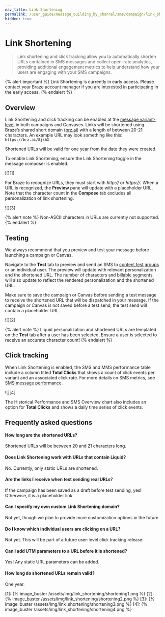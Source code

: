 ```yaml
---
nav_title: Link Shortening
permalink: /user_guide/message_building_by_channel/sms/campaign/link_shortening/
hidden: true
---
```


# Link Shortening

> Link shortening and click tracking allow you to automatically shorten URLs contained in SMS messages and collect open-rate analytics, providing additional engagement metrics to help understand how your users are engaging with your SMS campaigns. 

{% alert important %}
Link Shortening is currently in early access. Please contact your Braze account manager if you are interested in participating in the early access.
{% endalert %}

## Overview

Link Shortening and click tracking can be enabled at the [message variant-level]({{site.baseurl}}/user_guide/engagement_tools/testing/multivariant_testing/#step-1-create-your-campaign) in both campaigns and Canvases. Links will be shortened using Braze’s shared short domain ([brz.ai](http://brz.ai)) with a length of between 20-21 characters. An example URL may look something like this: `https://brz.ai/8jshX`

Shortened URLs will be valid for one year from the date they were created.

To enable Link Shortening, ensure the Link Shortening toggle in the message composer is enabled.

![][1]

For Braze to recognize URLs, they must start with _http://_ or _https://_. When a URL is recognized, the **Preview** pane will update with a placeholder URL. Note that the character count in the **Compose** tab excludes all personalization of link shortening.

![][3]

{% alert note %}
Non-ASCII characters in URLs are currently not supported.
{% endalert %}

## Testing

We always recommend that you preview and test your message before launching a campaign or Canvas. 

Navigate to the **Test** tab to preview and send an SMS to [content test groups]({{site.baseurl}}/user_guide/administrative/app_settings/developer_console/internal_groups_tab#content-test-groups) or an individual user. The preview will update with relevant personalization and the shortened URL. The number of characters and [billable segments]({{site.baseurl}}/user_guide/message_building_by_channel/sms/campaign/segments/) will also update to reflect the rendered personalization and the shortened URL. 

Make sure to save the campaign or Canvas before sending a test message to receive the shortened URL that will be dispatched in your message. If the campaign or Canvas is not saved before a test send, the test send will contain a placeholder URL.

![][2]

{% alert note %}
Liquid personalization and shortened URLs are templated on the **Test** tab after a user has been selected. Ensure a user is selected to receive an accurate character count!
{% endalert %}

## Click tracking

When Link Shortening is enabled, the SMS and MMS performance table include a column titled **Total Clicks** that shows a count of click events per variant and an associated click rate. For more details on SMS metrics, see [SMS message performance]({{site.baseurl}}/user_guide/message_building_by_channel/sms/sms_campaign_analytics/#message-performance).

![][4]

The Historical Performance and SMS Overview chart also includes an option for  **Total Clicks** and shows a daily time series of click events.

## Frequently asked questions

#### How long are the shortened URLs?

Shortened URLs will be between 20 and 21 characters long.

#### Does Link Shortening work with URLs that contain Liquid?

No. Currently, only static URLs are shortened.

#### Are the links I receive when test sending real URLs?

If the campaign has been saved as a draft before test sending, yes! Otherwise, it is a placeholder link. 

#### Can I specify my own custom Link Shortening domain?

Not yet, though we plan to provide more customization options in the future.

#### Do I know which individual users are clicking on a URL?

Not yet. This will be part of a future user-level click tracking release.

#### Can I add UTM parameters to a URL before it is shortened?

Yes! Any static URL parameters can be added. 

#### How long do shortened URLs remain valid?

One year.

[1]: {% image_buster /assets/img/link_shortening/shortening1.png %} 
[2]: {% image_buster /assets/img/link_shortening/shortening2.png %} 
[3]: {% image_buster /assets/img/link_shortening/shortening3.png %} 
[4]: {% image_buster /assets/img/link_shortening/shortening4.png %} 
